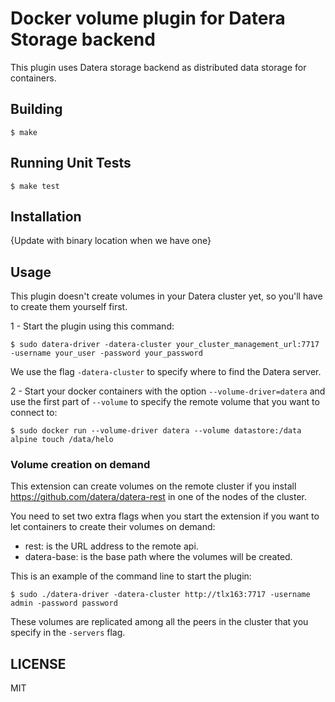 # Docker volume plugin for Datera Storage backend

This plugin uses Datera storage backend as distributed data storage for containers.

## Building

```
$ make
```

## Running Unit Tests

```
$ make test
```

## Installation

{Update with binary location when we have one}

## Usage

This plugin doesn't create volumes in your Datera cluster yet, so you'll have to create them yourself first.

1 - Start the plugin using this command:

```
$ sudo datera-driver -datera-cluster your_cluster_management_url:7717 -username your_user -password your_password
```

We use the flag `-datera-cluster` to specify where to find the Datera server.

2 - Start your docker containers with the option `--volume-driver=datera` and use the first part of `--volume` to specify the remote volume that you want to connect to:

```
$ sudo docker run --volume-driver datera --volume datastore:/data alpine touch /data/helo
```

### Volume creation on demand

This extension can create volumes on the remote cluster if you install https://github.com/datera/datera-rest in one of the nodes of the cluster.

You need to set two extra flags when you start the extension if you want to let containers to create their volumes on demand:

- rest: is the URL address to the remote api.
- datera-base: is the base path where the volumes will be created.

This is an example of the command line to start the plugin:

```
$ sudo ./datera-driver -datera-cluster http://tlx163:7717 -username admin -password password
```

These volumes are replicated among all the peers in the cluster that you specify in the `-servers` flag.

## LICENSE

MIT
